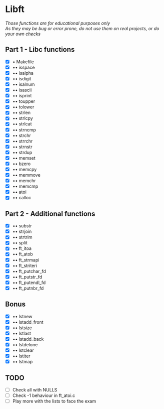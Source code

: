 # Libft

_Those functions are for educational purposes only_  
_As they may be bug or error prone, do not use them on real projects, or do your own checks_  

## Part 1 - Libc functions

- [x] • Makefile
- [x] •• isspace
- [x] •• isalpha  
- [x] •• isdigit  
- [x] •• isalnum  
- [x] •• isascii  
- [x] •• isprint  
- [x] •• toupper  
- [x] •• tolower  
- [x] •• strlen  
- [x] •• strlcpy  
- [x] •• strlcat  
- [x] •• strncmp  
- [x] •• strchr  
- [x] •• strrchr  
- [x] •• strnstr  
- [x] •• strdup  
- [x] •• memset  
- [x] •• bzero  
- [x] •• memcpy  
- [x] •• memmove  
- [x] •• memchr  
- [x] •• memcmp  
- [x] •• atoi  
- [x] •• calloc    

## Part 2 - Additional functions

- [x] •• substr  
- [x] •• strjoin     
- [x] •• strtrim  
- [x] •• split  
- [x] •• ft_itoa  
- [x] •• ft_atob
- [x] •• ft_strmapi
- [x] •• ft_striteri
- [x] •• ft_putchar_fd
- [x] •• ft_putstr_fd
- [x] •• ft_putendl_fd
- [x] •• ft_putnbr_fd

## Bonus

- [x] •• lstnew
- [x] •• lstadd_front
- [x] •• lstsize
- [x] •• lstlast
- [x] •• lstadd_back
- [x] •• lstdelone
- [x] •• lstclear
- [x] •• lstiter
- [x] •• lstmap

## TODO

- [ ] Check all with NULLS
- [ ] Check -1 behaviour in ft_atoi.c
- [ ] Play more with the lists to face the exam
